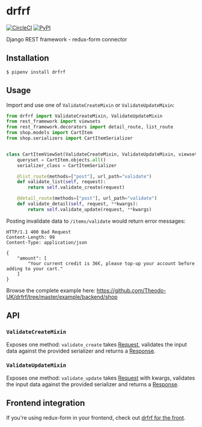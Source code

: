 # drfrf

[![CircleCI](https://circleci.com/gh/Theodo-UK/drfrf.svg?style=svg)](https://circleci.com/gh/Theodo-UK/drfrf)
[![PyPI](https://badgen.net/pypi/v/drfrf)](https://pypi.org/project/drfrf/)

Django REST framework - redux-form connector

## Installation

`$ pipenv install drfrf`

## Usage

Import and use one of `ValidateCreateMixin` or `ValidateUpdateMixin`:

```py
from drfrf import ValidateCreateMixin, ValidateUpdateMixin
from rest_framework import viewsets
from rest_framework.decorators import detail_route, list_route
from shop.models import CartItem
from shop.serializers import CartItemSerializer


class CartItemViewSet(ValidateCreateMixin, ValidateUpdateMixin, viewsets.ModelViewSet):
    queryset = CartItem.objects.all()
    serializer_class = CartItemSerializer

    @list_route(methods=["post"], url_path="validate")
    def validate_list(self, request):
        return self.validate_create(request)

    @detail_route(methods=["post"], url_path="validate")
    def validate_detail(self, request, **kwargs):
        return self.validate_update(request, **kwargs)
```

Posting invalidate data to `/items/validate` would return error messages:

```http
HTTP/1.1 400 Bad Request
Content-Length: 99
Content-Type: application/json

{
    "amount": [
        "Your current credit is 36€, please top-up your account before adding to your cart."
    ]
}
```

Browse the complete example here: https://github.com/Theodo-UK/drfrf/tree/master/example/backend/shop

## API

### `ValidateCreateMixin`

Exposes one method: `validate_create` takes [Request](http://www.django-rest-framework.org/api-guide/requests/), validates the input data against the provided serializer and returns a [Response](http://www.django-rest-framework.org/api-guide/responses/).

### `ValidateUpdateMixin`

Exposes one method: `validate_update` takes [Request](http://www.django-rest-framework.org/api-guide/requests/) with kwargs, validates the input data against the provided serializer and returns a [Response](http://www.django-rest-framework.org/api-guide/responses/).

## Frontend integration

If you're using redux-form in your frontend, check out [drfrf for the front](../js).
